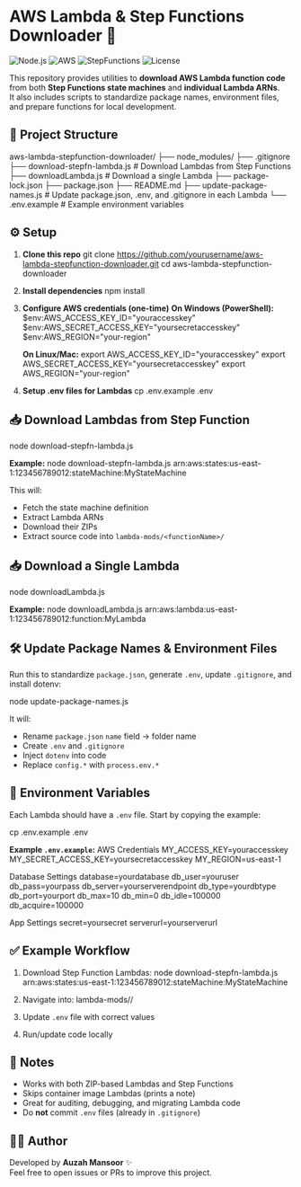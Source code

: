 # AWS Lambda & Step Functions Downloader 🚀

![Node.js](https://img.shields.io/badge/Node.js-18+-green?logo=node.js)
![AWS](https://img.shields.io/badge/AWS-Lambda-orange?logo=amazonaws)
![StepFunctions](https://img.shields.io/badge/AWS-Step_Functions-blue?logo=amazonaws)
![License](https://img.shields.io/badge/License-MIT-yellow)

This repository provides utilities to **download AWS Lambda function code** from both **Step Functions state machines** and **individual Lambda ARNs**.  
It also includes scripts to standardize package names, environment files, and prepare functions for local development.

## 📂 Project Structure

aws-lambda-stepfunction-downloader/
├── node_modules/
├── .gitignore
├── download-stepfn-lambda.js # Download Lambdas from Step Functions
├── downloadLambda.js # Download a single Lambda
├── package-lock.json
├── package.json
├── README.md
├── update-package-names.js # Update package.json, .env, and .gitignore in each Lambda
└── .env.example # Example environment variables

## ⚙️ Setup

1. **Clone this repo**
   git clone https://github.com/yourusername/aws-lambda-stepfunction-downloader.git
   cd aws-lambda-stepfunction-downloader

2. **Install dependencies**
   npm install

3. **Configure AWS credentials (one-time)**
   **On Windows (PowerShell):**
   $env:AWS_ACCESS_KEY_ID="youraccesskey"
   $env:AWS_SECRET_ACCESS_KEY="yoursecretaccesskey"
   $env:AWS_REGION="your-region"

   **On Linux/Mac:**
   export AWS_ACCESS_KEY_ID="youraccesskey"
   export AWS_SECRET_ACCESS_KEY="yoursecretaccesskey"
   export AWS_REGION="your-region"

4. **Setup .env files for Lambdas**
   cp .env.example .env

## 📥 Download Lambdas from Step Function

node download-stepfn-lambda.js <stepFunctionArn>

**Example:**
node download-stepfn-lambda.js arn:aws:states:us-east-1:123456789012:stateMachine:MyStateMachine

This will:
- Fetch the state machine definition
- Extract Lambda ARNs
- Download their ZIPs
- Extract source code into `lambda-mods/<functionName>/`

## 📥 Download a Single Lambda

node downloadLambda.js <lambdaArn>

**Example:**
node downloadLambda.js arn:aws:lambda:us-east-1:123456789012:function:MyLambda

## 🛠️ Update Package Names & Environment Files

Run this to standardize `package.json`, generate `.env`, update `.gitignore`, and install dotenv:

node update-package-names.js

It will:
- Rename `package.json` `name` field → folder name  
- Create `.env` and `.gitignore`  
- Inject `dotenv` into code  
- Replace `config.*` with `process.env.*`  

## 📝 Environment Variables

Each Lambda should have a `.env` file. Start by copying the example:

cp .env.example .env

**Example `.env.example`:**
AWS Credentials
MY_ACCESS_KEY=youraccesskey
MY_SECRET_ACCESS_KEY=yoursecretaccesskey
MY_REGION=us-east-1

Database Settings
database=yourdatabase
db_user=youruser
db_pass=yourpass
db_server=yourserverendpoint
db_type=yourdbtype
db_port=yourport
db_max=10
db_min=0
db_idle=100000
db_acquire=100000

App Settings
secret=yoursecret
serverurl=yourserverurl

## ✅ Example Workflow

1. Download Step Function Lambdas:
node download-stepfn-lambda.js arn:aws:states:us-east-1:123456789012:stateMachine:MyStateMachine

2. Navigate into:
lambda-mods/<functionName>/

3. Update `.env` file with correct values  

4. Run/update code locally  

## 📌 Notes

- Works with both ZIP-based Lambdas and Step Functions  
- Skips container image Lambdas (prints a note)  
- Great for auditing, debugging, and migrating Lambda code  
- Do **not** commit `.env` files (already in `.gitignore`)  

## 👨‍💻 Author

Developed by **Auzah Mansoor** ✨  
Feel free to open issues or PRs to improve this project.
